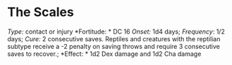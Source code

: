 ﻿---
name: The Scales
type: contact or injury
fortitude: DC 16
onset: 1d4 days
frequency: 1/2 days
effect:
  "1d2 Dex damage and 1d2 Cha damage"
cure: 2 consecutive saves. Reptiles and creatures with the reptilian subtype receive a -2 penalty on saving throws and require 3 consecutive saves to recover.
---

# The Scales
 *Type:* contact or injury
*Fortitude: * DC 16 *Onset:* 1d4 days; *Frequency*: 1/2 days; *Cure:* 2 consecutive saves. Reptiles and creatures with the reptilian subtype receive a -2 penalty on saving throws and require 3 consecutive saves to recover.;
*Effect: * 1d2 Dex damage and 1d2 Cha damage